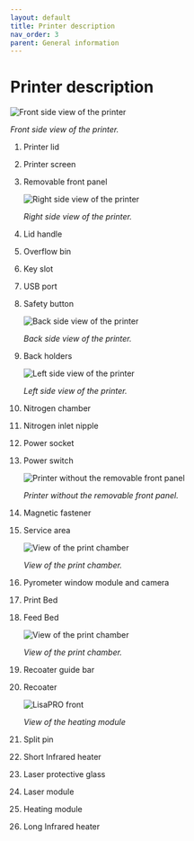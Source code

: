 ```yaml
---
layout: default
title: Printer description
nav_order: 3
parent: General information
---
```

<h1> Printer description </h1>

![Front side view of the printer](/description1.png)

*Front side view of the printer.* 

1. Printer lid
2. Printer screen
3. Removable front panel   

   ![Right side view of the printer](/description2.png)

   *Right side view of the printer.*

4. Lid handle 
5. Overflow bin
6. Key slot
7. USB port
8. Safety button

   ![Back side view of the printer](/description3.png)

   *Back side view of the printer.*

9. Back holders

   ![Left side view of the printer](/description4.png)

   *Left side view of the printer.*

10. Nitrogen chamber
11. Nitrogen inlet nipple
12. Power socket
13. Power switch

    ![Printer without the removable front panel](/description5.png)
    
    *Printer without the removable front panel.*

14. Magnetic fastener
15. Service area
    
    ![View of the print chamber](/description6.png)
    
    *View of the print chamber.*

16. Pyrometer window module and camera
17. Print Bed
18. Feed Bed

    ![View of the print chamber](/description7.png)
    
    *View of the print chamber.*

19. Recoater guide bar
20. Recoater
    
    ![LisaPRO front](/description8.png)
    
    *View of the heating module*

21. Split pin
22. Short Infrared heater
23. Laser protective glass
24. Laser module
25. Heating module
26. Long Infrared heater
